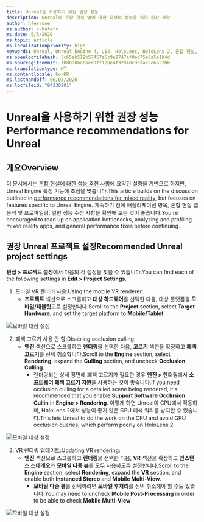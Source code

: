 ```yaml
---
title: Unreal을 사용하기 위한 권장 성능
description: Unreal의 혼합 현실 앱에 대한 최적의 성능을 위한 권장 사항
author: hferrone
ms.author: v-haferr
ms.date: 5/5/2020
ms.topic: article
ms.localizationpriority: high
keywords: Unreal, Unreal Engine 4, UE4, HoloLens, HoloLens 2, 혼합 현실, 성능, 최적화, 설정, 설명서
ms.openlocfilehash: 3c65eb519b57457e6c9e9747af0ad75e6a5e1b4d
ms.sourcegitcommit: 1b8090ba6aed9ff128e4f32d40c96fac2e6a220b
ms.translationtype: HT
ms.contentlocale: ko-KR
ms.lasthandoff: 06/03/2020
ms.locfileid: "84330201"
---
```

# <a name="performance-recommendations-for-unreal"></a><span data-ttu-id="7c43f-104">Unreal을 사용하기 위한 권장 성능</span><span class="sxs-lookup"><span data-stu-id="7c43f-104">Performance recommendations for Unreal</span></span>

## <a name="overview"></a><span data-ttu-id="7c43f-105">개요</span><span class="sxs-lookup"><span data-stu-id="7c43f-105">Overview</span></span>

<span data-ttu-id="7c43f-106">이 문서에서는 [혼합 현실에 대한 성능 추천 사항](understanding-performance-for-mixed-reality.md)에 요약된 설명을 기반으로 하지만, Unreal Engine 특정 기능에 초점을 맞춥니다.</span><span class="sxs-lookup"><span data-stu-id="7c43f-106">This article builds on the discussion outlined in [performance recommendations for mixed reality](understanding-performance-for-mixed-reality.md), but focuses on features specific to Unreal Engine.</span></span> <span data-ttu-id="7c43f-107">계속하기 전에 애플리케이션 병목, 혼합 현실 앱 분석 및 프로파일링, 일반 성능 수정 사항을 확인해 보는 것이 좋습니다.</span><span class="sxs-lookup"><span data-stu-id="7c43f-107">You're encouraged to read up on application bottlenecks, analyzing and profiling mixed reality apps, and general performance fixes before continuing.</span></span>

## <a name="recommended-unreal-project-settings"></a><span data-ttu-id="7c43f-108">권장 Unreal 프로젝트 설정</span><span class="sxs-lookup"><span data-stu-id="7c43f-108">Recommended Unreal project settings</span></span>
<span data-ttu-id="7c43f-109">**편집 > 프로젝트 설정**에서 다음의 각 설정을 찾을 수 있습니다.</span><span class="sxs-lookup"><span data-stu-id="7c43f-109">You can find each of the following settings in **Edit > Project Settings**.</span></span>

1. <span data-ttu-id="7c43f-110">모바일 VR 렌더러 사용:</span><span class="sxs-lookup"><span data-stu-id="7c43f-110">Using the mobile VR renderer:</span></span>
    * <span data-ttu-id="7c43f-111">**프로젝트** 섹션으로 스크롤하고 **대상 하드웨어**를 선택한 다음, 대상 플랫폼을 **모바일/태블릿**으로 설정합니다.</span><span class="sxs-lookup"><span data-stu-id="7c43f-111">Scroll to the **Project** section, select **Target Hardware**, and set the target platform to **Mobile/Tablet**</span></span>

![모바일 대상 설정](images/unreal/performance-recommendations-img-01.png)

2. <span data-ttu-id="7c43f-113">폐색 고르기 사용 안 함:</span><span class="sxs-lookup"><span data-stu-id="7c43f-113">Disabling occlusion culling:</span></span>
    * <span data-ttu-id="7c43f-114">**엔진** 섹션으로 스크롤하고 **렌더링**을 선택한 다음, **고르기** 섹션을 확장하고 **폐색 고르기**를 선택 취소합니다.</span><span class="sxs-lookup"><span data-stu-id="7c43f-114">Scroll to the **Engine** section, select **Rendering**, expand the **Culling** section, and uncheck **Occlusion Culling**.</span></span>
        + <span data-ttu-id="7c43f-115">렌더링되는 상세 장면에 폐색 고르기가 필요한 경우 **엔진 > 렌더링**에서 **소프트웨어 폐색 고르기 지원**을 사용하는 것이 좋습니다.</span><span class="sxs-lookup"><span data-stu-id="7c43f-115">If you need occlusion culling for a detailed scene being rendered, it's recommended that you enable **Support Software Occlusion Cullin** in **Engine > Rendering**.</span></span> <span data-ttu-id="7c43f-116">이렇게 하면 Unreal이 CPU에서 작동하며, HoloLens 2에서 성능이 좋지 않은 GPU 폐색 쿼리를 방지할 수 있습니다.</span><span class="sxs-lookup"><span data-stu-id="7c43f-116">This lets Unreal to do the work on the CPU and avoid GPU occlusion queries, which perform poorly on HoloLens 2.</span></span>

![모바일 대상 설정](images/unreal/performance-recommendations-img-02.png)

3. <span data-ttu-id="7c43f-118">VR 렌더링 업데이트:</span><span class="sxs-lookup"><span data-stu-id="7c43f-118">Updating VR rendering:</span></span>
    * <span data-ttu-id="7c43f-119">**엔진** 섹션으로 스크롤하고 **렌더링**을 선택한 다음, **VR** 섹션을 확장하고 **인스턴스 스테레오**와 **모바일 다중 뷰**를 모두 사용하도록 설정합니다.</span><span class="sxs-lookup"><span data-stu-id="7c43f-119">Scroll to the **Engine** section, select **Rendering**, expand the **VR** section, and enable both **Instanced Stereo** and **Mobile Multi-View**.</span></span>
        + <span data-ttu-id="7c43f-120">**모바일 다중 뷰**를 선택하려면 **모바일 후처리**를 선택 취소해야 할 수도 있습니다.</span><span class="sxs-lookup"><span data-stu-id="7c43f-120">You may need to uncheck **Mobile Post-Processing** in order to be able to check **Mobile Multi-View**</span></span>

![모바일 대상 설정](images/unreal/performance-recommendations-img-03.png)
